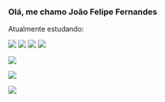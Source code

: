 ### Olá, me chamo João Felipe Fernandes 
Atualmente estudando:

![](https://img.shields.io/badge/Java-ED8B00?style=for-the-badge&logo=openjdk&logoColor=white)
![](https://img.shields.io/badge/Python-14354C?style=for-the-badge&logo=python&logoColor=white)
![](https://img.shields.io/badge/Swift-FA7343?style=for-the-badge&logo=swift&logoColor=white)
![](https://img.shields.io/badge/HTML-239120?style=for-the-badge&logo=html5&logoColor=white)

<div/>
  
  ![](https://github-readme-stats.vercel.app/api?username=joaofernandesLORD&show_icons=true&hide=contribs,prs&cache_seconds=86400&theme=calm_pink) 
  
</div>

<a href="in/joão-felipe-fernandes-3884142a0" target="_blank"><img src="https://img.shields.io/badge/-LinkedIn-%230077B5?style=for-the-badge&logo=linkedin&logoColor=white" target="_blank"></a> 

  <img src="https://visitcount.itsvg.in/api?id=LORD&label=Profile%20Views&color=12&icon=5&pretty=true" />
</a>
